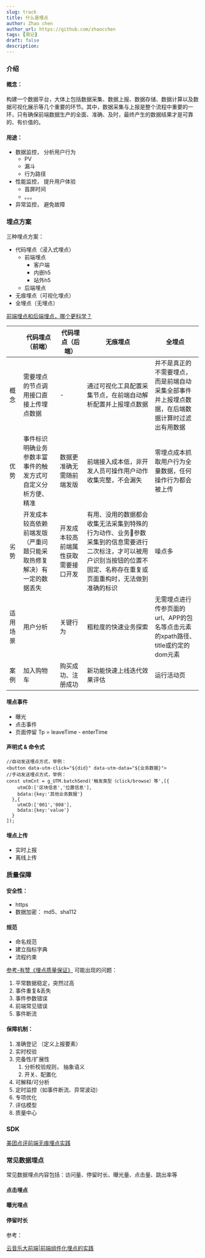 ```yaml
---
slug: track
title: 什么是埋点
author: Zhao chen
author_url: https://github.com/zhaocchen
tags: [周记]
draft: false
description:
---
```


### 介绍
#### 概念：
构建一个数据平台，大体上包括数据采集、数据上报、数据存储、数据计算以及数据可视化展示等几个重要的环节。其中，数据采集与上报是整个流程中重要的一环，只有确保前端数据生产的全面、准确、及时，最终产生的数据结果才是可靠的、有价值的。
#### 用途：

- 数据监控， 分析用户行为
   - PV
   - 漏斗
   - 行为路径
- 性能监控， 提升用户体验
   - 首屏时间
   - 。。。
- 异常监控， 避免故障
### 埋点方案
三种埋点方案：

- 代码埋点（浸入式埋点）
   - 前端埋点
      - 客户端
      - 内嵌h5
      - 站外h5
   - 后端埋点
- 无痕埋点（可视化埋点）
- 全埋点（无埋点）



[前端埋点和后端埋点，哪个更科学？](http://www.woshipm.com/data-analysis/665420.html)



|          | 代码埋点（前端）                                             | 代码埋点（后端）                     | 无痕埋点                                                     | 全埋点                                                       |
| -------- | ------------------------------------------------------------ | ------------------------------------ | ------------------------------------------------------------ | ------------------------------------------------------------ |
| 概念     | 需要埋点的节点调用接口直接上传埋点数据                       | -                                    | 通过可视化工具配置采集节点，在前端自动解析配置并上报埋点数据 | 并不是真正的不需要埋点，而是前端自动采集全部事件并上报埋点数据，在后端数据计算时过滤出有用数据 |
| 优势     | 事件标识明确业务参数丰富事件的触发方式可自定义分析方便、精准 | 数据更准确无需随前端发版             | 前端接入成本低，非开发人员可操作用户动作收集完整，不会漏失   | 零埋点成本抓取用户行为全量数据，任何操作行为都会被上传       |
| 劣势     | 开发成本较高依赖前端发版（严重问题只能采取热修复解决）有一定的数据丢失 | 开发成本较高前端属性获取需要接口开发 | 有用、没用的数据都会收集无法采集到特殊的行为动作、业务参数采集到的信息需要进行二次标注，才可以被用户识别当按钮的位置不固定、名称存在重复或页面重构时，无法做到准确的标识 | 噪点多                                                       |
| 适用场景 | 用户分析                                                     | 关键行为                             | 粗粒度的快速业务探索                                         | 无需埋点进行传参页面的url、APP的包名等点击元素的xpath路径、title或约定的dom元素 |
| 案例     | 加入购物车                                                   | 购买成功、注册成功                   | 新功能快速上线迭代效果评估                                   | 运行活动页                                                   |



#### 埋点事件

- 曝光
- 点击事件
- 页面停留 Tp = leaveTime - enterTime





#### 声明式 & 命令式


```
//自动发送埋点方式，举例：
<button data-utm-click="${did}" data-utm-data="${业务数据}">
//手动发送埋点方式，举例：
const utmCnt = g_UTM.batchSend('触发类型（click/browse）等',[{
    utmCD:['区块信息','位置信息'],
    bdata:{key:'其他业务数据'}
  },{
    utmCD:['001','008'],
    bdata:{key:'value'}
  }
]);
```


#### 埋点上传

- 实时上报
- 离线上传



### 


### 质量保障
#### 安全性：

- https
- 数据加密： md5、sha112
#### 规范

- 命名规范
- 建立指标字典
- 流程约束

[参考-有赞《埋点质量保证》](https://tech.youzan.com/mai-dian-zhi-liang-bao-zhang/)
可能出现的问题：

1. 平常数据稳定，突然过高
1. 事件重复&丢失
1. 事件参数错误
1. 前端常见错误
1. 事件断流
#### 保障机制：

1. 准确登记 （定义上报要素）
1. 实时校验
1. 完备性/扩展性
   1. 分析校验规则， 抽象语义
   1. 开关、配置化
4. 可解释/可分析
4. 定时监控（如事件断流、异常波动）
4. 专项优化
4. 评估模型
4. 质量中心
### SDK
[美团点评前端无痕埋点实践](https://tech.meituan.com/2017/03/02/mt-mobile-analytics-practice.html)



### 常见数据埋点

常见数据埋点内容包括：访问量、停留时长、曝光量、点击量、跳出率等

#### 点击埋点

#### 曝光埋点

#### 停留时长



参考：

[云音乐大前端|前端组件化埋点的实践](https://musicfe.dev/web-track/)

